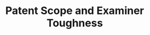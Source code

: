 ---
citation: ' Kuhn, Jeffrey M. and Thompson, Neil, How to Measure and Draw Causal Inferences
  with Patent Scope (October 9, 2017). International Journal of the Economics of Business,
  26(1) 5-38 (2019), Kenan Institute of Private Enterprise Research Paper No. 19-29,
  Available at SSRN: https://ssrn.com/abstract=2977273 or http://dx.doi.org/10.2139/ssrn.2977273 '
contributors: Jeffrey Kuhn, Neil Thompson
cost: None
datasets_and_publications_using_this_dataset: https://ssrn.com/abstract=2977273
description: This dataset includes an easy-to-use measure of patent scope that is
  grounded both in patent law and in the practices of patent attorneys. Our measure
  counts the number of words in the patents’ first claim. The longer the first claim,
  the less scope a patent has. This is because a longer claim has more details – and
  all those details must be met for another invention to be infringing. Hence, the
  more details there are in the patent, the greater are the opportunities for others
  to invent around it. We validate our measure by showing both that patent attorneys’
  subjective assessments of scope agree with our estimates, and that the behavior
  of patenters is consistent with it. To facilitate drawing causal inferences with
  our measure, we show how it can be used to create an instrumental variable, patent
  examiner Scope Toughness, which we also validate.
description_of_relationships_to_other_projects: USPTO patent claims dataset
documentation: Not unless it’s in the paper
last_edit: Thu, 10 Mar 2022 11:55:26 GMT
location: https://storage.googleapis.com/jmk_public/Kuhn-Thompson_Patent_Scope_2017-10-23.csv
maintained_by: Jeff Kuhn
record_creation_timestamp: 11/15/2020 17:47:00
related_datasets: USPTO patent claims dataset
related_publications: https://ssrn.com/abstract=2977273
relationship_description: USPTO patent claims dataset
shortname: patent_scope_toughness
tags:
- Examiners
- patent scope
- legal
- assessment
terms_of_use: These datasets are provided to the public  subject to the Creative Commons
  Attribution-NonCommercial-NoDerivatives license. No co‑authorship is required to
  use the data in academic research — please just cite the supporting article.
timeframe: Need to check paper https://ssrn.com/abstract=2977273
title: Patent Scope and Examiner Toughness
uuid: b547441d-efdd-4b30-8c78-852d68c9c2ac
---